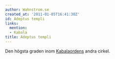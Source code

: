 ```yaml
---
author: Wahnstrom.se
created_at: '2011-01-05T16:41:30Z'
id: Adeptus templi
links:
  mention:
  - Kabala­
title: Adeptus templi
---
```


Den högsta graden inom [Kabala­ordens] andra cirkel.

  [Kabala­ordens]: Kabala